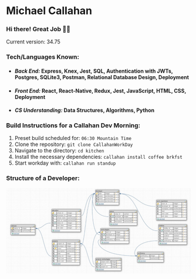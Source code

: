 # Michael Callahan
### Hi there! Great Job 👋👋


Current version: 34.75

### Tech/Languages Known:
* #### *Back End:* Express, Knex, Jest, SQL, Authentication with JWTs, Postgres, SQLite3, Postman, Relational Database Design, Deployment
* #### *Front End:* React, React-Native, Redux, Jest, JavaScript, HTML, CSS, Deployment
* #### *CS Understanding:* Data Structures, Algorithms, Python


### Build Instructions for a Callahan Dev Morning:
1. Preset build scheduled for: `06:30 Mountain Time`
2. Clone the repository: `git clone CallahanWorkDay`
3. Navigate to the directory: `cd kitchen`
4. Install the necessary dependencies: `callahan install coffee brkfst`
5. Start workday with: `callahan run standup`

### Structure of a Developer:
![alt text](https://github.com/Callmich/Callmich/blob/master/designs/Developer.jpg)
